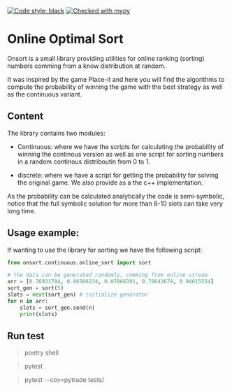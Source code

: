 [![Code style: black](https://img.shields.io/badge/code%20style-black-000000.svg)](https://github.com/psf/black)
[![Checked with mypy](http://www.mypy-lang.org/static/mypy_badge.svg)](http://mypy-lang.org/)


# Online Optimal Sort

Onsort is a small library providing utilities for online ranking (sorting) numbers comming from a know distribution at random.

It was inspired by the game Place-it and here you will find the algorithms to compute the probability of winning the game with the best strategy as well as the continuous variant.

## Content 

The library contains two modules:

- Continuous: where we have the scripts for calculating the probability of winning the continous version as well as one script for sorting numbers in a random continous distriboutin from 0 to 1.

- discrete: where we have a script for getting the probability for solving the original game. We also provide as a the c++ implementation.


As the probability can be calculated analytically the code is semi-symbolic, notice that the full symbolic solution for more than 8-10 slots can take very long time.

## Usage example:

If wanting to use the library for sorting we have the following script:

```python
from onsort.continuous.online_sort import sort

# the data can be generated randomly, comming from online stream
arr = [0.76931784, 0.06506234, 0.07066391, 0.70643678, 0.94615554]
sort_gen = sort(5)
slots = next(sort_gen) # initialize generator
for n in arr:
    slots = sort_gen.send(n)
    print(slots)
```




## Run test

> poetry shell

> pytest .

> pytest  --cov=pytrade tests/
